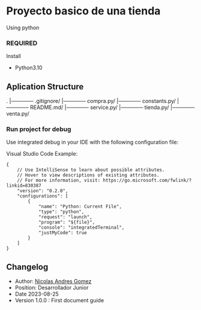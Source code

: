 # Proyecto basico de una tienda

Using python 

### REQUIRED 

Install

- Python3.10

## Aplication Structure
.
|────── .gitignore/
|────── compra.py/
|────── constants.py/
|────── README.md/
|────── service.py/
|────── tienda.py/
|────── venta.py/


### Run project for debug
Use integrated debug in your IDE with the following configuration file:

Visual Studio Code Example:

```
{
    // Use IntelliSense to learn about possible attributes.
    // Hover to view descriptions of existing attributes.
    // For more information, visit: https://go.microsoft.com/fwlink/?linkid=830387
    "version": "0.2.0",
    "configurations": [
        {
            "name": "Python: Current File",
            "type": "python",
            "request": "launch",
            "program": "${file}",
            "console": "integratedTerminal",
            "justMyCode": true
        }
    ]
}

```



## Changelog

- Author: [Nicolas Andres Gomez](mailto:nicolasandresgomez1999@gmail.com)
- Position: Desarrollador Junior
- Date 2023-08-25
- Version 1.0.0 : First document guide